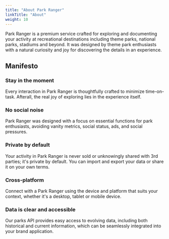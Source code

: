 ```yaml
---
title: "About Park Ranger"
linkTitle: "About"
weight: 10
---
```


Park Ranger is a premium service crafted for exploring and documenting your activity at recreational destinations including theme parks, national parks, stadiums and beyond. It was designed by theme park enthusiasts with a natural curiosity and joy for discovering the details in an experience.

## Manifesto

### Stay in the moment
Every interaction in Park Ranger is thoughtfully crafted to minimize time-on-task. Afterall, the real joy of exploring lies in the experience itself.

### No social noise
Park Ranger was designed with a focus on essential functions for park enthusiasts, avoiding vanity metrics, social status, ads, and social pressures.

### Private by default
Your activity in Park Ranger is never sold or unknowingly shared with 3rd parties; it's private by default. You can import and export your data or share it on your own terms.

### Cross-platform 
Connect with a Park Ranger using the device and platform that suits your context, whether it's a desktop, tablet or mobile device.

### Data is clear and accessible
Our parks API provides easy access to evolving data, including both historical and current information, which can be seamlessly integrated into your brand application.